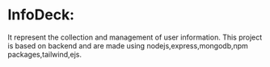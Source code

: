 # InfoDeck:
It represent the collection and management of user information.
This project is based on backend and are made using nodejs,express,mongodb,npm packages,tailwind,ejs.
